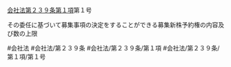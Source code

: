 [会社法第２３９条第１項](会社法＿＿＿＿第２３９条第１項)第１号

その委任に基づいて募集事項の決定をすることができる募集新株予約権の内容及び数の上限


#会社法
#会社法/第２３９条
#会社法/第２３９条/第１項
#会社法/第２３９条/第１項/第１号
